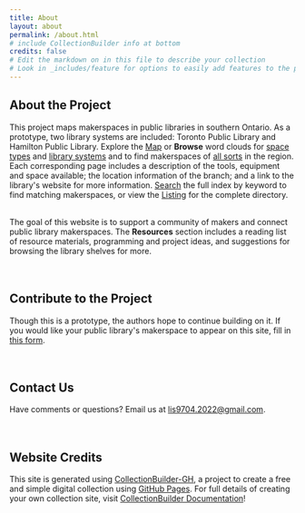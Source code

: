 ```yaml
---
title: About
layout: about
permalink: /about.html
# include CollectionBuilder info at bottom
credits: false
# Edit the markdown on in this file to describe your collection
# Look in _includes/feature for options to easily add features to the page
---
```


## About the Project

This project maps makerspaces in public libraries in southern Ontario. As a prototype, two library systems are included: Toronto Public Library and Hamilton Public Library. Explore the [Map](/map.html) or <b>Browse</b> word clouds for [space types](/spaces.html) and [library systems](/locations.html) and to find makerspaces of [all sorts](/browse.html) in the region. Each corresponding page includes a description of the tools, equipment and space available; the location information of the branch; and a link to the library's website for more information. [Search](/search/index.html) the full index by keyword to find matching makerspaces, or view the [Listing](/data.html) for the complete directory. 
<br>
<br>

The goal of this website is to support a community of makers and connect public library makerspaces. The __Resources__ section includes a reading list of resource materials, programming and project ideas, and suggestions for browsing the library shelves for more.
<br>
<br>
<br>

## Contribute to the Project 
Though this is a prototype, the authors hope to continue building on it. If you would like your public library's makerspace to appear on this site, fill in [this form](https://forms.gle/Ke6apJCfp9hgDvTW9 "Submit Makerspace - Google Form").
<br>
<br>
<br>

## Contact Us 
Have comments or questions? Email us at [lis9704.2022@gmail.com](mailto:lis9704.2022@gmail.com).
<br>
<br>
<br>

## Website Credits
This site is generated using [CollectionBuilder-GH](https://collectionbuilding.github.io/gh/), a project to create a free and simple digital collection using [GitHub Pages](https://pages.github.com/). For full details of creating your own collection site, visit [CollectionBuilder Documentation](https://collectionbuilder.github.io/cb-docs/)!
<br>
<br>
